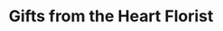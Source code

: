 ---
title: "Gifts from the Heart Florist"
url: /west-babylon/gifts-from-the-heart-florist/
shop: florist
---